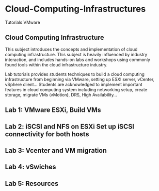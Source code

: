 # Cloud-Computing-Infrastructures
Tutorials VMware
## Cloud Computing Infrastructure
This subject introduces the concepts and implementation of cloud computing infrastructure. 
This subject is heavily influenced by industry interaction, and includes hands-on labs and workshops using commonly found tools within the cloud infrastructure industry. 

Lab tutorials provides students techniques to build a cloud computing infrastructure from beginning via VMware, setting up ESXI server, vCenter, vSphere client… Students are acknowledged to implement important features in cloud computing system including networking setup, create storage, migrate VMs (vMotion), DRS, High Availability…
## Lab 1: VMware ESXi, Build VMs

## Lab 2: iSCSI and NFS on ESXi Set up iSCSI connectivity for both hosts

## Lab 3: Vcenter and VM migration

## Lab 4: vSwiches

## Lab 5: Resources
